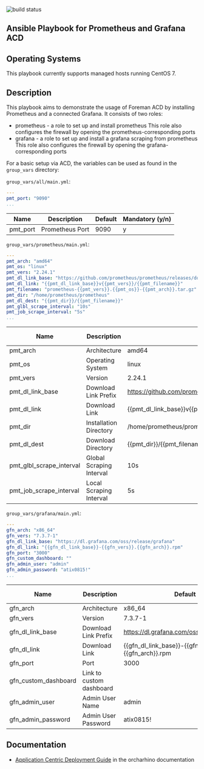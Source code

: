 ![build status](https://github.com/ATIX-AG/acd_playbook_for_prometheus_grafana/.github/workflows/lint/badge.svg)

## Ansible Playbook for Prometheus and Grafana ACD

## Operating Systems

This playbook currently supports managed hosts running CentOS 7.

## Description

This playbook aims to demonstrate the usage of Foreman ACD by installing Prometheus and a connected Grafana.
It consists of two roles:
- prometheus - a role to set up and install prometheus
  This role also configures the firewall by opening the prometheus-corresponding ports
- grafana - a role to set up and install a grafana scraping from prometheus
  This role also configures the firewall by opening the grafana-corresponding ports

For a basic setup via ACD, the variables can be used as found in the `group_vars` directory:

`group_vars/all/main.yml`:
```yaml
---
pmt_port: "9090"
...
```

Name     | Description     | Default | Mandatory (y/n)
-------- | --------------- | ------- | ---------------
pmt_port | Prometheus Port | 9090    | y

`group_vars/prometheus/main.yml`:
```yaml
---
pmt_arch: "amd64"
pmt_os: "linux"
pmt_vers: "2.24.1"
pmt_dl_link_base: "https://github.com/prometheus/prometheus/releases/download/"
pmt_dl_link: "{{pmt_dl_link_base}}v{{pmt_vers}}/{{pmt_filename}}"
pmt_filename: "prometheus-{{pmt_vers}}.{{pmt_os}}-{{pmt_arch}}.tar.gz"
pmt_dir: "/home/prometheus/prometheus"
pmt_dl_dest: "{{pmt_dir}}/{{pmt_filename}}"
pmt_glbl_scrape_interval: "10s"
pmt_job_scrape_interval: "5s"
...
```

Name                     | Description              | Default                                                     | Mandatory (y/n)
------------------------ | ------------------------ | ----------------------------------------------------------- | ---------------
pmt_arch                 | Architecture             | amd64                                                       | y
pmt_os                   | Operating System         | linux                                                       | y
pmt_vers                 | Version                  | 2.24.1                                                      | y
pmt_dl_link_base         | Download Link Prefix     | https://github.com/prometheus/prometheus/releases/download/ | y
pmt_dl_link              | Download Link            | {{pmt_dl_link_base}}v{{pmt_vers}}/{{pmt_filename}}          | n
pmt_dir                  | Installation Directory   | /home/prometheus/prometheus                                 | y
pmt_dl_dest              | Download Directory       | {{pmt_dir}}/{{pmt_filename}}                                | n
pmt_glbl_scrape_interval | Global Scraping Interval | 10s                                                         | y
pmt_job_scrape_interval  | Local Scraping Interval  | 5s                                                          | y

`group_vars/grafana/main.yml`:
```yaml
---
gfn_arch: "x86_64"
gfn_vers: "7.3.7-1"
gfn_dl_link_base: "https://dl.grafana.com/oss/release/grafana"
gfn_dl_link: "{{gfn_dl_link_base}}-{{gfn_vers}}.{{gfn_arch}}.rpm"
gfn_port: "3000"
gfn_custom_dashboard: ""
gfn_admin_user: "admin"
gfn_admin_password: "atix0815!"
...
```

Name                 | Description              | Default                                            | Mandatory (y/n)
-------------------- | ------------------------ | -------------------------------------------------- | ---------------
gfn_arch             | Architecture             | x86_64                                             | y
gfn_vers             | Version                  | 7.3.7-1                                            | y
gfn_dl_link_base     | Download Link Prefix     | https://dl.grafana.com/oss/release/grafana         | y
gfn_dl_link          | Download Link            | {{gfn_dl_link_base}}-{{gfn_vers}}.{{gfn_arch}}.rpm | n
gfn_port             | Port                     | 3000                                               | y
gfn_custom_dashboard | Link to custom dashboard |                                                    | n
gfn_admin_user       | Admin User Name          | admin                                              | y
gfn_admin_password   | Admin User Password      | atix0815!                                          | y

## Documentation

* [Application Centric Deployment Guide](https://docs.orcharhino.com/or/docs/sources/usage_guides/application_centric_deployment_guide.html) in the orcharhino documentation
